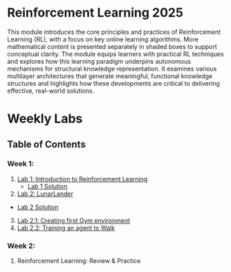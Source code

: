 Reinforcement Learning 2025
=======================================

This module introduces the core principles and practices of Reinforcement Learning (RL), with a focus on key online learning algorithms. More mathematical content is presented separately in shaded boxes to support conceptual clarity. The module equips learners with practical RL techniques and explores how this learning paradigm underpins autonomous mechanisms for structural knowledge representation. It examines various multilayer architectures that generate meaningful, functional knowledge structures and highlights how these developments are critical to delivering effective, real-world solutions.
 


# Weekly Labs

## Table of Contents
### Week 1:

1. [Lab 1: Introduction to Reinforcement Learning](/Labs/Week%201/RL_Lab_Setup.md)  
    - [Lab 1 Solution](/Labs/Week%201/gym_intro.ipynb)
2. [Lab 2: LunarLander](/Labs/Week%201/RL_Lab2_LunarLander.md)
- [Lab 2 Solution](/Labs/Week%201/RL_Lab2_LunarLander.md)
3. [Lab 2.1:  Creating first Gym environment](/Labs/Week%201/2.1%20CreatingfirstGymenvironment.ipynb)
4. [Lab 2.2: Training an agent to Walk](/Labs/Week%201/2.2%20Training%20an%20Robot%20to%20Walk.ipynb)
### Week 2:
1. Reinforcement Learning: Review & Practice
